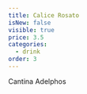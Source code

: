 ```yaml
---
title: Calice Rosato
isNew: false
visible: true
price: 3.5
categories:
  - drink
order: 3
---
```

Cantina Adelphos